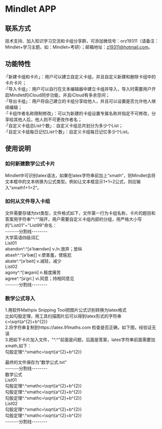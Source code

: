 # Mindlet APP

## 联系方式
技术支持、加入知识学习交流和卡组分享群，可添加微信号：orz19311（请备注：Mindlet+学习主题，如：Mindlet+考研）；邮箱地址：z19311@hotmail.com。

## 功能特性
·「新建卡组和卡片」：用户可以建立自定义卡组，并且自定义新建和删除卡组中的卡片卡片；  
·「导入卡组」：用户可以自行在文本编辑器中建立卡组并导入，导入时需要用户开启Mindlet的iCloud同步功能，并且iCloud有多余空间；  
·「导出卡组」：用户将自己建立的卡组分享给他人，并且可以设置是否允许他人继续编辑；  
·「卡组作者名称限制修改」：可以为新建的卡组设置专属名称并指定不可修改，分享给其他人后，他人则不可更改作者名；  
·「自定义卡组总List个数」：自定义卡组总共划分为多少个List；  
·「自定义卡组每日记忆List个数」：自定义卡组每日记忆多少个List。

## 使用说明
### 如何新建数学公式卡片
Mindlet中可识别latex语法，如果在latex字符串前加上“xmath”，则Mindlet会将文本框中的文本转换为公式类型。例如让文本框显示1+1=2公式，则应输入“xmath1+1=2”。

### 如何从文件导入卡组
文件需要存储为txt类型，文件格式如下，文件第一行为卡组名称，卡片的题目和答案用字符串"^.^"隔开，用户需要自定义卡组内部的分组，用严格大小写的"List01"~"List99"命名：  
-------分割线--------  
大学英语四级词汇  
List01  
abandon^.^[ə'bændən] v./n.放弃；放纵  
abash^.^[ə'bæʃ] v.使害羞，使尴尬  
abate^.^[ə'beit] v.减轻，减少  
List02  
agony^.^[ˈægəni] n.极度痛苦  
agree^.^[əˈgriː] vi.同意；持相同意见  
-------分割线--------  
  
### 数学公式导入
1.用软件Mathpix Snipping Tool把图片公式识别转换为latex格式  
比如勾股定理，用工具扫描图片后可以得到latex形式的字符串c=\sqrt{a^{2}+b^{2}}  
2.将字符串复制到https://latex.91maths.com 检查是否正确，如下图，经验证无误  
3.把如下卡片加入文件，"^.^"前面是问题，后面是答案，latex字符串前面需要加xmath,如下：  
勾股定理^.^xmathc=\sqrt{a^{2}+b^{2}}  

最终的文件保存为“数学公式.txt”  
-------分割线--------  
数学公式  
List01  
勾股定理^.^xmathc=\sqrt{a^{2}+b^{2}}  
勾股定理^.^xmathc=\sqrt{a^{2}+b^{2}}  
勾股定理^.^xmathc=\sqrt{a^{2}+b^{2}}  
List02  
勾股定理^.^xmathc=\sqrt{a^{2}+b^{2}}  
勾股定理^.^xmathc=\sqrt{a^{2}+b^{2}}  
-------分割线--------  

